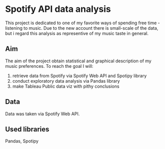# Spotify API data analysis
This project is dedicated to one of my favorite ways of spending free time - listening to music. Due to the new account there is small-scale of the data, but i regard this analysis as representive of my music taste in general.
## Aim
The aim of the project obtain statistical and graphical description of my music preferences.
To reach the goal I will:
1. retrieve data from Spotify via Spotify Web API and Spotipy library
2. conduct exploratory data analysis via Pandas library
3. make Tableau Public data viz with pithy conclusions
## Data 
Data was taken via Spotify Web API. 
## Used libraries
Pandas, Spotipy
